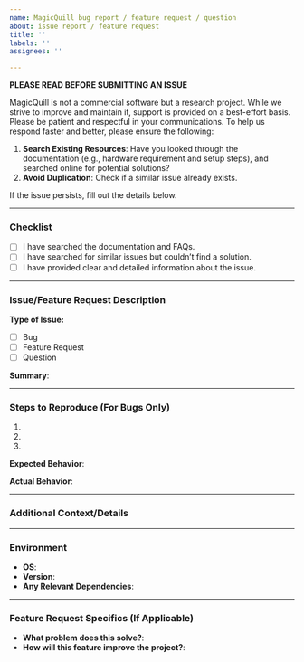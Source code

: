 ```yaml
---
name: MagicQuill bug report / feature request / question
about: issue report / feature request
title: ''
labels: ''
assignees: ''

---
```


**PLEASE READ BEFORE SUBMITTING AN ISSUE**  

MagicQuill is not a commercial software but a research project. While we strive to improve and maintain it, support is provided on a best-effort basis. Please be patient and respectful in your communications.
To help us respond faster and better, please ensure the following:  

1. **Search Existing Resources**: Have you looked through the documentation (e.g., hardware requirement and setup steps), and searched online for potential solutions?  
2. **Avoid Duplication**: Check if a similar issue already exists.  

If the issue persists, fill out the details below.

---

### **Checklist**

- [ ] I have searched the documentation and FAQs.  
- [ ] I have searched for similar issues but couldn’t find a solution.  
- [ ] I have provided clear and detailed information about the issue.  

---

### **Issue/Feature Request Description**

**Type of Issue:**  
- [ ] Bug  
- [ ] Feature Request  
- [ ] Question  

**Summary**:  
<!-- A brief description of the issue or feature request. -->  

---

### **Steps to Reproduce (For Bugs Only)**  
1.  
2.  
3.  

**Expected Behavior**:  
<!-- Describe what you expected to happen. -->

**Actual Behavior**:  
<!-- Describe what actually happened. -->  

---

### **Additional Context/Details**  
<!-- Add any other details or screenshots that may help explain your issue. Add a screenshot if you have -->

---

### **Environment**  
- **OS**:  
- **Version**:  
- **Any Relevant Dependencies**:  

---

### **Feature Request Specifics (If Applicable)**  
- **What problem does this solve?**:  
- **How will this feature improve the project?**:
